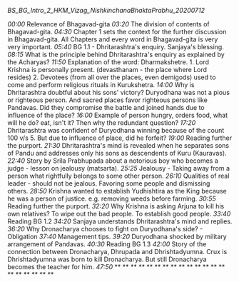 *BS_BG_Intro_2_HKM_Vizag_NishkinchanaBhaktaPrabhu_20200712*

*00:00* Relevance of Bhagavad-gita
*03:20* The division of contents of Bhagavad-gita.
*04:30* Chapter 1 sets the context for the further discussion in Bhagavad-gita. 
        All Chapters and every word in Bhagavad-gita is very very important.
*05:40* BG 1.1 - Dhritarashtra's enquiry. Sanjaya's blessing. 
*08:15* What is the principle behind Dhritarashtra's enquiry as explained by the Acharyas?
*11:50* Explanation of the word: Dharmakshetre. 1. Lord Krishna is personally present. 
        (devasthanam - the place where Lord resides) 2. Devotees (from all over the places, even demigods) 
        used to come and perform religious rituals in Kurukshetra. 
*14:00* Why is Dhritarashtra doubtful about his sons' victory? Duryodhana was not a pious or righteous person. 
        And sacred places favor righteous persons like Pandavas. 
        Did they compromise the battle and joined hands due to influence of the place?
*16:00* Example of person hungry, orders food, what will he do? eat, isn't it? Then why the redundant question?
*17:20* Dhritarashtra was confident of Duryodhana winning because of the count 100 v/s 5. 
        But due to influence of place, did he forfeit?
*19:00* Reading further the purport.
*21:30* Dhritarashtra's mind is revealed when he separates sons of Pandu and addresses only his sons as descendents of Kuru (Kauravas).
*22:40* Story by Srila Prabhupada about a notorious boy who becomes a judge - lesson on jealousy (matsarta).
*25:25* Jealousy - Taking away from a person what rightfully belongs to some other person.
*26:10* Qualities of real leader - should not be jealous. Favoring some people and dismissing others.
*28:50* Krishna wanted to establish Yudhishtira as the King because he was a person of justice. e.g. removing weeds before farming.
*30:55* Reading further the purport.
*32:20* Why Krishna is asking Arjuna to kill his own relatives? To wipe out the bad people. To establish good people.
*33:40* Reading BG 1.2
*34:20* Sanjaya understands Dhritarashtra's mind and replies.
*36:20* Why Dronacharya chooses to fight on Duryodhana's side? - Obligation
*37:40* Management tips.
*39:20* Duryodhana shocked by military arrangement of Pandavas.
*40:30* Reading BG 1.3
*42:00* Story of the connection between Dronacharya, Dhrupada and Dhrishtadyumna.
        Crux is Dhrishtadyumna was born to kill Dronacharya. But still Dronacharya becomes the teacher for him.
*47:50*
**
**
**
**
**
**
**
**
**
**
**
**
**
**
**
**
**
**
**
**